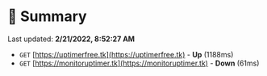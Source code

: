 # 📖 Summary
Last updated: **2/21/2022, 8:52:27 AM**

- `GET` [https://uptimerfree.tk](https://uptimerfree.tk) - **Up** (1188ms)
- `GET` [https://monitoruptimer.tk](https://monitoruptimer.tk) - **Down** (61ms)
